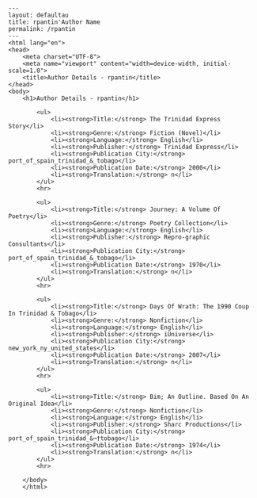 
    ---
    layout: defaultau
    title: rpantin'Author Name 
    permalink: /rpantin
    ---
    <html lang="en">
    <head>
        <meta charset="UTF-8">
        <meta name="viewport" content="width=device-width, initial-scale=1.0">
        <title>Author Details - rpantin</title>
    </head>
    <body>
        <h1>Author Details - rpantin</h1>
        
            <ul>
                <li><strong>Title:</strong> The Trinidad Express Story</li>
                <li><strong>Genre:</strong> Fiction (Novel)</li>
                <li><strong>Language:</strong> English</li>
                <li><strong>Publisher:</strong> Trinidad Express</li>
                <li><strong>Publication City:</strong> port_of_spain_trinidad_&_tobago</li>
                <li><strong>Publication Date:</strong> 2000</li>
                <li><strong>Translation:</strong> n</li>
            </ul>
            <hr>
            
            <ul>
                <li><strong>Title:</strong> Journey: A Volume Of Poetry</li>
                <li><strong>Genre:</strong> Poetry Collection</li>
                <li><strong>Language:</strong> English</li>
                <li><strong>Publisher:</strong> Repro-graphic Consultants</li>
                <li><strong>Publication City:</strong> port_of_spain_trinidad_&_tobago</li>
                <li><strong>Publication Date:</strong> 1970</li>
                <li><strong>Translation:</strong> n</li>
            </ul>
            <hr>
            
            <ul>
                <li><strong>Title:</strong> Days Of Wrath: The 1990 Coup In Trinidad & Tobago</li>
                <li><strong>Genre:</strong> Nonfiction</li>
                <li><strong>Language:</strong> English</li>
                <li><strong>Publisher:</strong> iUniverse</li>
                <li><strong>Publication City:</strong> new_york_ny_united_states</li>
                <li><strong>Publication Date:</strong> 2007</li>
                <li><strong>Translation:</strong> n</li>
            </ul>
            <hr>
            
            <ul>
                <li><strong>Title:</strong> Bim; An Outline. Based On An Original Idea</li>
                <li><strong>Genre:</strong> Nonfiction</li>
                <li><strong>Language:</strong> English</li>
                <li><strong>Publisher:</strong> Sharc Productions</li>
                <li><strong>Publication City:</strong> port_of_spain_trinidad_&¬†tobago</li>
                <li><strong>Publication Date:</strong> 1974</li>
                <li><strong>Translation:</strong> n</li>
            </ul>
            <hr>
            
        </body>
        </html>
        